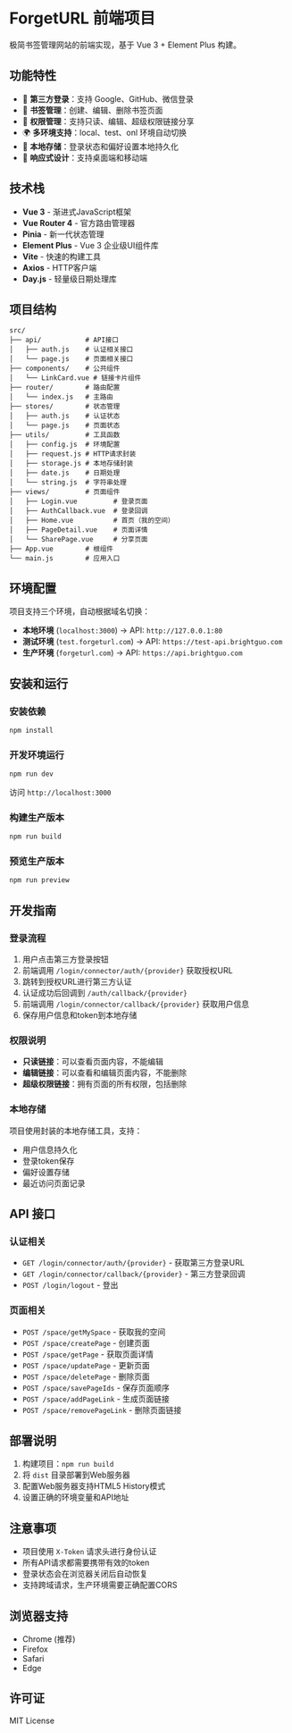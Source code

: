 # ForgetURL 前端项目

极简书签管理网站的前端实现，基于 Vue 3 + Element Plus 构建。

## 功能特性

- 🔐 **第三方登录**：支持 Google、GitHub、微信登录
- 📖 **书签管理**：创建、编辑、删除书签页面
- 🔗 **权限管理**：支持只读、编辑、超级权限链接分享
- 🌍 **多环境支持**：local、test、onl 环境自动切换
- 💾 **本地存储**：登录状态和偏好设置本地持久化
- 📱 **响应式设计**：支持桌面端和移动端

## 技术栈

- **Vue 3** - 渐进式JavaScript框架
- **Vue Router 4** - 官方路由管理器
- **Pinia** - 新一代状态管理
- **Element Plus** - Vue 3 企业级UI组件库
- **Vite** - 快速的构建工具
- **Axios** - HTTP客户端
- **Day.js** - 轻量级日期处理库

## 项目结构

```
src/
├── api/           # API接口
│   ├── auth.js    # 认证相关接口
│   └── page.js    # 页面相关接口
├── components/    # 公共组件
│   └── LinkCard.vue # 链接卡片组件
├── router/        # 路由配置
│   └── index.js   # 主路由
├── stores/        # 状态管理
│   ├── auth.js    # 认证状态
│   └── page.js    # 页面状态
├── utils/         # 工具函数
│   ├── config.js  # 环境配置
│   ├── request.js # HTTP请求封装
│   ├── storage.js # 本地存储封装
│   ├── date.js    # 日期处理
│   └── string.js  # 字符串处理
├── views/         # 页面组件
│   ├── Login.vue         # 登录页面
│   ├── AuthCallback.vue  # 登录回调
│   ├── Home.vue          # 首页（我的空间）
│   ├── PageDetail.vue    # 页面详情
│   └── SharePage.vue     # 分享页面
├── App.vue        # 根组件
└── main.js        # 应用入口
```

## 环境配置

项目支持三个环境，自动根据域名切换：

- **本地环境** (`localhost:3000`) → API: `http://127.0.0.1:80`
- **测试环境** (`test.forgeturl.com`) → API: `https://test-api.brightguo.com`
- **生产环境** (`forgeturl.com`) → API: `https://api.brightguo.com`

## 安装和运行

### 安装依赖

```bash
npm install
```

### 开发环境运行

```bash
npm run dev
```

访问 `http://localhost:3000`

### 构建生产版本

```bash
npm run build
```

### 预览生产版本

```bash
npm run preview
```

## 开发指南

### 登录流程

1. 用户点击第三方登录按钮
2. 前端调用 `/login/connector/auth/{provider}` 获取授权URL
3. 跳转到授权URL进行第三方认证
4. 认证成功后回调到 `/auth/callback/{provider}`
5. 前端调用 `/login/connector/callback/{provider}` 获取用户信息
6. 保存用户信息和token到本地存储

### 权限说明

- **只读链接**：可以查看页面内容，不能编辑
- **编辑链接**：可以查看和编辑页面内容，不能删除
- **超级权限链接**：拥有页面的所有权限，包括删除

### 本地存储

项目使用封装的本地存储工具，支持：

- 用户信息持久化
- 登录token保存
- 偏好设置存储
- 最近访问页面记录

## API 接口

### 认证相关

- `GET /login/connector/auth/{provider}` - 获取第三方登录URL
- `GET /login/connector/callback/{provider}` - 第三方登录回调
- `POST /login/logout` - 登出

### 页面相关

- `POST /space/getMySpace` - 获取我的空间
- `POST /space/createPage` - 创建页面
- `POST /space/getPage` - 获取页面详情
- `POST /space/updatePage` - 更新页面
- `POST /space/deletePage` - 删除页面
- `POST /space/savePageIds` - 保存页面顺序
- `POST /space/addPageLink` - 生成页面链接
- `POST /space/removePageLink` - 删除页面链接

## 部署说明

1. 构建项目：`npm run build`
2. 将 `dist` 目录部署到Web服务器
3. 配置Web服务器支持HTML5 History模式
4. 设置正确的环境变量和API地址

## 注意事项

- 项目使用 `X-Token` 请求头进行身份认证
- 所有API请求都需要携带有效的token
- 登录状态会在浏览器关闭后自动恢复
- 支持跨域请求，生产环境需要正确配置CORS

## 浏览器支持

- Chrome (推荐)
- Firefox
- Safari
- Edge

## 许可证

MIT License